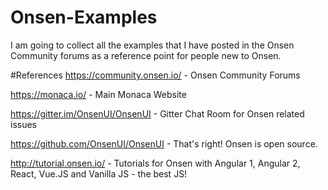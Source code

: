 # Onsen-Examples
I am going to collect all the examples that I have posted in the Onsen Community forums as a reference point for people new to Onsen.

#References
https://community.onsen.io/ - Onsen Community Forums

https://monaca.io/ - Main Monaca Website

https://gitter.im/OnsenUI/OnsenUI - Gitter Chat Room for Onsen related issues

https://github.com/OnsenUI/OnsenUI - That's right!  Onsen is open source.

http://tutorial.onsen.io/ - Tutorials for Onsen with Angular 1, Angular 2, React, Vue.JS and Vanilla JS - the best JS!
